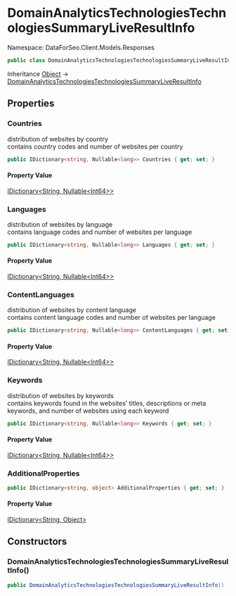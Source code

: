 # DomainAnalyticsTechnologiesTechnologiesSummaryLiveResultInfo

Namespace: DataForSeo.Client.Models.Responses

```csharp
public class DomainAnalyticsTechnologiesTechnologiesSummaryLiveResultInfo
```

Inheritance [Object](https://docs.microsoft.com/en-us/dotnet/api/system.object) → [DomainAnalyticsTechnologiesTechnologiesSummaryLiveResultInfo](./dataforseo.client.models.responses.domainanalyticstechnologiestechnologiessummaryliveresultinfo.md)

## Properties

### **Countries**

distribution of websites by country
 <br>contains country codes and number of websites per country

```csharp
public IDictionary<string, Nullable<long>> Countries { get; set; }
```

#### Property Value

[IDictionary&lt;String, Nullable&lt;Int64&gt;&gt;](https://docs.microsoft.com/en-us/dotnet/api/system.collections.generic.idictionary-2)<br>

### **Languages**

distribution of websites by language
 <br>contains language codes and number of websites per language

```csharp
public IDictionary<string, Nullable<long>> Languages { get; set; }
```

#### Property Value

[IDictionary&lt;String, Nullable&lt;Int64&gt;&gt;](https://docs.microsoft.com/en-us/dotnet/api/system.collections.generic.idictionary-2)<br>

### **ContentLanguages**

distribution of websites by content language
 <br>contains content language codes and number of websites per language

```csharp
public IDictionary<string, Nullable<long>> ContentLanguages { get; set; }
```

#### Property Value

[IDictionary&lt;String, Nullable&lt;Int64&gt;&gt;](https://docs.microsoft.com/en-us/dotnet/api/system.collections.generic.idictionary-2)<br>

### **Keywords**

distribution of websites by keywords
 <br>contains keywords found in the websites’ titles, descriptions or meta keywords, and number of websites using each keyword

```csharp
public IDictionary<string, Nullable<long>> Keywords { get; set; }
```

#### Property Value

[IDictionary&lt;String, Nullable&lt;Int64&gt;&gt;](https://docs.microsoft.com/en-us/dotnet/api/system.collections.generic.idictionary-2)<br>

### **AdditionalProperties**

```csharp
public IDictionary<string, object> AdditionalProperties { get; set; }
```

#### Property Value

[IDictionary&lt;String, Object&gt;](https://docs.microsoft.com/en-us/dotnet/api/system.collections.generic.idictionary-2)<br>

## Constructors

### **DomainAnalyticsTechnologiesTechnologiesSummaryLiveResultInfo()**

```csharp
public DomainAnalyticsTechnologiesTechnologiesSummaryLiveResultInfo()
```
